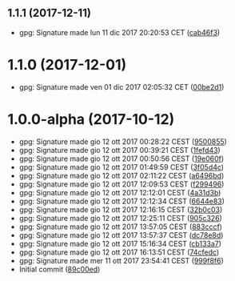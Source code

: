 <a name="1.1.1"></a>
## 1.1.1 (2017-12-11)

* gpg: Signature made lun 11 dic 2017 20:20:53 CET ([cab46f3](https://github.com/nmaggioni/unipi-webmail-bot/commit/cab46f3))



<a name="1.1.0"></a>
# 1.1.0 (2017-12-01)

* gpg: Signature made ven 01 dic 2017 02:05:32 CET ([00be2d1](https://github.com/nmaggioni/unipi-webmail-bot/commit/00be2d1))



<a name="1.0.0-alpha"></a>
# 1.0.0-alpha (2017-10-12)

* gpg: Signature made gio 12 ott 2017 00:28:22 CEST ([9500855](https://github.com/nmaggioni/unipi-webmail-bot/commit/9500855))
* gpg: Signature made gio 12 ott 2017 00:39:21 CEST ([1fefd43](https://github.com/nmaggioni/unipi-webmail-bot/commit/1fefd43))
* gpg: Signature made gio 12 ott 2017 00:50:56 CEST ([19e060f](https://github.com/nmaggioni/unipi-webmail-bot/commit/19e060f))
* gpg: Signature made gio 12 ott 2017 01:49:59 CEST ([3f05d4c](https://github.com/nmaggioni/unipi-webmail-bot/commit/3f05d4c))
* gpg: Signature made gio 12 ott 2017 02:11:22 CEST ([a6496bd](https://github.com/nmaggioni/unipi-webmail-bot/commit/a6496bd))
* gpg: Signature made gio 12 ott 2017 12:09:53 CEST ([f299496](https://github.com/nmaggioni/unipi-webmail-bot/commit/f299496))
* gpg: Signature made gio 12 ott 2017 12:12:01 CEST ([4a31d3b](https://github.com/nmaggioni/unipi-webmail-bot/commit/4a31d3b))
* gpg: Signature made gio 12 ott 2017 12:12:34 CEST ([6644e83](https://github.com/nmaggioni/unipi-webmail-bot/commit/6644e83))
* gpg: Signature made gio 12 ott 2017 12:16:15 CEST ([32b0c03](https://github.com/nmaggioni/unipi-webmail-bot/commit/32b0c03))
* gpg: Signature made gio 12 ott 2017 12:25:11 CEST ([905c326](https://github.com/nmaggioni/unipi-webmail-bot/commit/905c326))
* gpg: Signature made gio 12 ott 2017 13:57:05 CEST ([883cccf](https://github.com/nmaggioni/unipi-webmail-bot/commit/883cccf))
* gpg: Signature made gio 12 ott 2017 13:57:37 CEST ([dc78e8d](https://github.com/nmaggioni/unipi-webmail-bot/commit/dc78e8d))
* gpg: Signature made gio 12 ott 2017 15:16:34 CEST ([cb133a7](https://github.com/nmaggioni/unipi-webmail-bot/commit/cb133a7))
* gpg: Signature made gio 12 ott 2017 16:13:51 CEST ([74cfedc](https://github.com/nmaggioni/unipi-webmail-bot/commit/74cfedc))
* gpg: Signature made mer 11 ott 2017 23:54:41 CEST ([999f8f6](https://github.com/nmaggioni/unipi-webmail-bot/commit/999f8f6))
* Initial commit ([89c00ed](https://github.com/nmaggioni/unipi-webmail-bot/commit/89c00ed))



